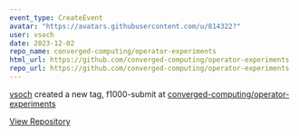 ```yaml
---
event_type: CreateEvent
avatar: "https://avatars.githubusercontent.com/u/814322?"
user: vsoch
date: 2023-12-02
repo_name: converged-computing/operator-experiments
html_url: https://github.com/converged-computing/operator-experiments
repo_url: https://github.com/converged-computing/operator-experiments
---
```


<a href='https://github.com/vsoch' target='_blank'>vsoch</a> created a new tag, f1000-submit at <a href='https://github.com/converged-computing/operator-experiments' target='_blank'>converged-computing/operator-experiments</a>

<a href='https://github.com/converged-computing/operator-experiments' target='_blank'>View Repository</a>